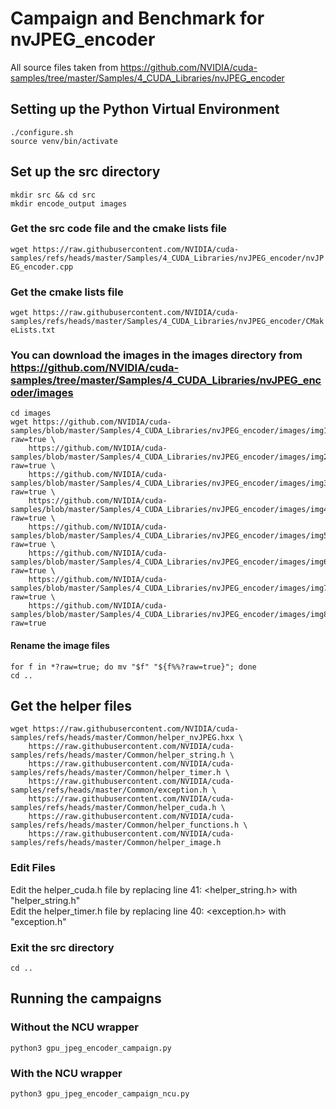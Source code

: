 # Campaign and Benchmark for nvJPEG_encoder

All source files taken from https://github.com/NVIDIA/cuda-samples/tree/master/Samples/4_CUDA_Libraries/nvJPEG_encoder

## Setting up the Python Virtual Environment
```
./configure.sh
source venv/bin/activate
```

## Set up the src directory
```
mkdir src && cd src
mkdir encode_output images
```

### Get the src code file and the cmake lists file
```wget https://raw.githubusercontent.com/NVIDIA/cuda-samples/refs/heads/master/Samples/4_CUDA_Libraries/nvJPEG_encoder/nvJPEG_encoder.cpp```
### Get the cmake lists file
```wget https://raw.githubusercontent.com/NVIDIA/cuda-samples/refs/heads/master/Samples/4_CUDA_Libraries/nvJPEG_encoder/CMakeLists.txt```

### You can download the images in the images directory from https://github.com/NVIDIA/cuda-samples/tree/master/Samples/4_CUDA_Libraries/nvJPEG_encoder/images
```
cd images
wget https://github.com/NVIDIA/cuda-samples/blob/master/Samples/4_CUDA_Libraries/nvJPEG_encoder/images/img1.jpg?raw=true \
    https://github.com/NVIDIA/cuda-samples/blob/master/Samples/4_CUDA_Libraries/nvJPEG_encoder/images/img2.jpg?raw=true \
    https://github.com/NVIDIA/cuda-samples/blob/master/Samples/4_CUDA_Libraries/nvJPEG_encoder/images/img3.jpg?raw=true \
    https://github.com/NVIDIA/cuda-samples/blob/master/Samples/4_CUDA_Libraries/nvJPEG_encoder/images/img4.jpg?raw=true \
    https://github.com/NVIDIA/cuda-samples/blob/master/Samples/4_CUDA_Libraries/nvJPEG_encoder/images/img5.jpg?raw=true \
    https://github.com/NVIDIA/cuda-samples/blob/master/Samples/4_CUDA_Libraries/nvJPEG_encoder/images/img6.jpg?raw=true \
    https://github.com/NVIDIA/cuda-samples/blob/master/Samples/4_CUDA_Libraries/nvJPEG_encoder/images/img7.jpg?raw=true \
    https://github.com/NVIDIA/cuda-samples/blob/master/Samples/4_CUDA_Libraries/nvJPEG_encoder/images/img8.jpg?raw=true
```
#### Rename the image files
```
for f in *?raw=true; do mv "$f" "${f%%?raw=true}"; done
cd ..
```

## Get the helper files
```
wget https://raw.githubusercontent.com/NVIDIA/cuda-samples/refs/heads/master/Common/helper_nvJPEG.hxx \
    https://raw.githubusercontent.com/NVIDIA/cuda-samples/refs/heads/master/Common/helper_string.h \
    https://raw.githubusercontent.com/NVIDIA/cuda-samples/refs/heads/master/Common/helper_timer.h \
    https://raw.githubusercontent.com/NVIDIA/cuda-samples/refs/heads/master/Common/exception.h \
    https://raw.githubusercontent.com/NVIDIA/cuda-samples/refs/heads/master/Common/helper_cuda.h \
    https://raw.githubusercontent.com/NVIDIA/cuda-samples/refs/heads/master/Common/helper_functions.h \
    https://raw.githubusercontent.com/NVIDIA/cuda-samples/refs/heads/master/Common/helper_image.h
```

### Edit Files
Edit the helper_cuda.h file by replacing line 41: <helper_string.h> with "helper_string.h"  
Edit the helper_timer.h file by replacing line 40: <exception.h> with "exception.h"  

### Exit the src directory
```cd ..```

## Running the campaigns
### Without the NCU wrapper
```python3 gpu_jpeg_encoder_campaign.py```
### With the NCU wrapper
```python3 gpu_jpeg_encoder_campaign_ncu.py```
